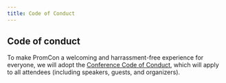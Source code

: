 ```yaml
---
title: Code of Conduct
---
```


## Code of conduct

To make PromCon a welcoming and harrassment-free experience for everyone, we
will adopt the [Conference Code of Conduct](http://confcodeofconduct.com),
which will apply to all attendees (including speakers, guests, and
organizers).

